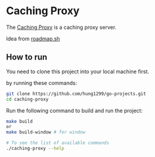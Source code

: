 # Caching Proxy

The [Caching Proxy](https://roadmap.sh/projects/caching-server) is a caching proxy server.

Idea from [roadmap.sh](https://roadmap.sh/golang/projects)

## How to run

You need to clone this project into your local machine first.

by running these commands:

```bash
git clone https://github.com/hung1299/go-projects.git
cd caching-proxy
```
Run the following command to build and run the project:

```bash
make build
or 
make build-window # for window

# To see the list of available commands
./caching-proxy --help 
```
